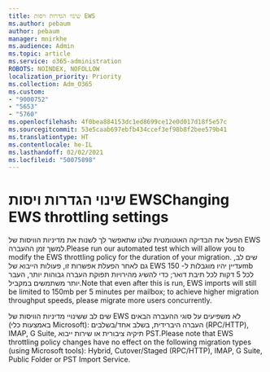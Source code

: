 ```yaml
---
title: שינוי הגדרות ויסות EWS
ms.author: pebaum
author: pebaum
manager: mnirkhe
ms.audience: Admin
ms.topic: article
ms.service: o365-administration
ROBOTS: NOINDEX, NOFOLLOW
localization_priority: Priority
ms.collection: Adm_O365
ms.custom:
- "9000752"
- "5653"
- "5760"
ms.openlocfilehash: 4f0bea884153dc1ed8699ce12e0d017d18f5e57c
ms.sourcegitcommit: 53e5caab697ebfb434ccef3ef98b8f2bee579b41
ms.translationtype: HT
ms.contentlocale: he-IL
ms.lasthandoff: 02/02/2021
ms.locfileid: "50075898"
---
```

# <a name="changing-ews-throttling-settings"></a><span data-ttu-id="8ba85-102">שינוי הגדרות ויסות EWS</span><span class="sxs-lookup"><span data-stu-id="8ba85-102">Changing EWS throttling settings</span></span>

<span data-ttu-id="8ba85-103">הפעל את הבדיקה האוטומטית שלנו שתאפשר לך לשנות את מדיניות הוויסות של EWS למשך זמן ההעברה.</span><span class="sxs-lookup"><span data-stu-id="8ba85-103">Please run our automated test which will allow you to modify the EWS throttling policy for the duration of your migration.</span></span> <span data-ttu-id="8ba85-104">שים לב, גם לאחר הפעלת אפשרות זו, פעולות הייבוא של EWS עדיין יהיו מוגבלות ל- 150mb לכל 5 דקות לכל תיבת דואר; כדי להשיג מהירויות תפוקת העברה גבוהות יותר, העבר יותר משתמשים במקביל.</span><span class="sxs-lookup"><span data-stu-id="8ba85-104">Note that even after this is run, EWS imports will still be limited to 150mb per 5 minutes per mailbox; to achieve higher migration throughput speeds, please migrate more users concurrently.</span></span>

<span data-ttu-id="8ba85-105">שים לב ששינויי מדיניות הוויסות של EWS לא משפיעים על סוגי ההעברה הבאים (באמצעות כלי Microsoft): העברה היברידית, בשלב אחד/בשלבים (RPC/HTTP), IMAP,‏ G Suite, תיקיה ציבורית או שירות ייבוא PST.</span><span class="sxs-lookup"><span data-stu-id="8ba85-105">Please note that EWS throttling policy changes have no effect on the following migration types (using Microsoft tools): Hybrid, Cutover/Staged (RPC/HTTP), IMAP, G Suite, Public Folder or PST Import Service.</span></span>